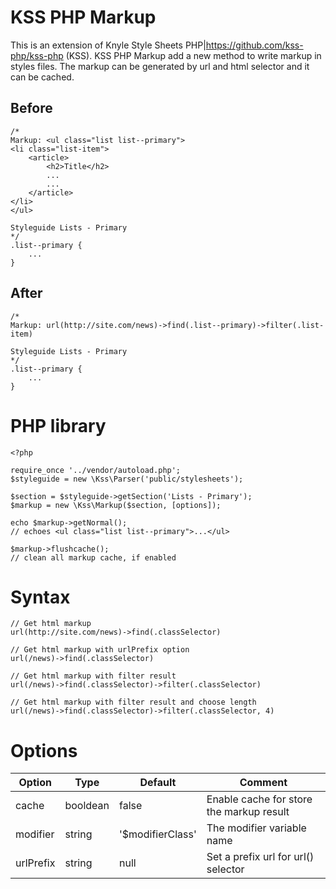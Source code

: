 # KSS PHP Markup

This is an extension of Knyle Style Sheets PHP|https://github.com/kss-php/kss-php (KSS). KSS PHP Markup add a new method to write markup in styles files. The markup can be generated by url and html selector and it can be cached.

## Before

    /*
    Markup: <ul class="list list--primary">
    <li class="list-item">
        <article>
            <h2>Title</h2>
            ...
            ...
        </article>
    </li>
    </ul>
    
    Styleguide Lists - Primary
    */
    .list--primary {
        ...
    }
    
    
## After 

    /*
    Markup: url(http://site.com/news)->find(.list--primary)->filter(.list-item)
    
    Styleguide Lists - Primary
    */
    .list--primary {
        ...
    }
    
    
# PHP library

    <?php
    
    require_once '../vendor/autoload.php';
    $styleguide = new \Kss\Parser('public/stylesheets');

    $section = $styleguide->getSection('Lists - Primary');
    $markup = new \Kss\Markup($section, [options]);
    
    echo $markup->getNormal();
    // echoes <ul class="list list--primary">...</ul>
    
    $markup->flushcache();
    // clean all markup cache, if enabled
    
# Syntax

    // Get html markup
    url(http://site.com/news)->find(.classSelector)
    
    // Get html markup with urlPrefix option
    url(/news)->find(.classSelector)
    
    // Get html markup with filter result
    url(/news)->find(.classSelector)->filter(.classSelector)
    
    // Get html markup with filter result and choose length
    url(/news)->find(.classSelector)->filter(.classSelector, 4)
    
# Options

| Option    | Type     | Default          | Comment                                  |
|-----------|----------|------------------|------------------------------------------|
| cache     | booldean | false            | Enable cache for store the markup result |
| modifier  | string   | '$modifierClass' | The modifier variable name               |
| urlPrefix | string   | null             | Set a prefix url for url() selector      |